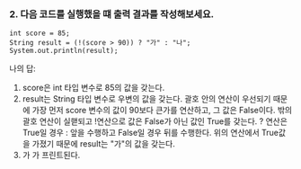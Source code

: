 ### 2. 다음 코드를 실행했을 떄 출력 결과를 작성해보세요.

```
int score = 85;
String result = (!(score > 90)) ? "가" : "나";
System.out.println(result);
```

나의 답:

1. score은 int 타입 변수로 85의 값을 갖는다.
2. result는 String 타입 변수로 우변의 값을 갖는다.
괄호 안의 연산이 우선되기 때문에 가장 먼저 score 변수의 값이 90보다 큰가를 연산하고, 그 값은 False이다.
밖의 괄호 연산이 실핻되고 !연산으로 값은 False가 아닌 값인 True를 갖는다.
? 연산은 True일 경우 : 앞을 수행하고 False일 경우 뒤를 수행한다.
위의 연산에서 True값을 가졌기 때문에 result는 "가"의 값을 갖는다.
3. 가 가 프린트된다.